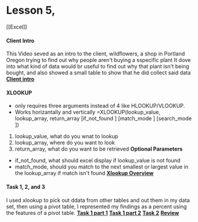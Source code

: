 # Lesson 5, 
[[Excel]]
#### Client Intro 
This Video seved as an intro to the client, wildflowers, a shop in Portland Oregon trying to find out why people aren't buying a sspecific plant
It dove into what kind of data would br useful to find out why that plant isn't being bought, and also showed a small table to show that he did collect said data 
**[Client intro](https://www.loom.com/share/167a4cf131924efa98c6fa8974344850?sid=77c5f6b0-a262-4f34-93e0-8c87fefb9f37)**
#### XLOOKUP
- only requires three arguments instead of 4 like HLOOKUP/VLOOKUP.
- Works horizantally and vertically
=XLOOKUP(lookup_value, lookup_array, return_array [if_not_found ] [match_mode ] [search_mode ])
1. lookup_value, what do you wnat to lookup
2. lookup_array, where do you want to look
3. return_array, what do you want to be retrieved
**Optional Parameters**
- if_not_found, what should excel display if lookup_value is not found
- match_mode, should you match to the next smallest or largest value in the lookup_array if match isn't found
**[Xlookup Overview](https://www.loom.com/share/60f7b6cc48004ce3a1e5d3ff177d3b1d?sid=b0e05e06-9948-4e80-9e60-73d297fe9c67)**
#### Task 1, 2, and 3
I used xlookup to pick out ddata from other tables and out them in my data set, then using a pivot table, I represented my findings as a percent using the features of a pivot table.
**[Task 1 part 1](https://www.loom.com/share/ea5f2328138244a49de13382f84f7d24?sid=83a26f47-7d6d-4cc4-9418-a123a61d09ee)**
**[Task 1 part 2](https://www.loom.com/share/146fc5713e83475db39e354e6f3c0b1c?sid=7dee5d45-a48f-446f-9928-13ed0a6943a6)**
**[Task 2](https://www.loom.com/share/9b7ffa6e22f54f41935ef49b9e19e0a9?sid=d4bd9b47-36dd-42e4-b4b9-5b48a6a0e271)**
**[Review](https://www.loom.com/share/3795d11885344a08bf9ae53f941c41b3?sid=0934347c-3b13-473a-8e3c-9e64f6009c33)**